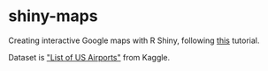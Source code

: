 # shiny-maps
Creating interactive Google maps with R Shiny, following [this](https://www.gislounge.com/a-guide-to-building-interactive-google-maps-with-r-shiny/) tutorial.

Dataset is ["List of US Airports"](https://www.kaggle.com/aravindram11/list-of-us-airports) from Kaggle.


